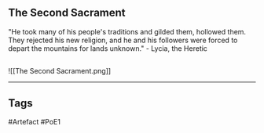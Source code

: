 ## The Second Sacrament
"He took many of his people's traditions and gilded them, hollowed them. They
rejected his new religion, and he and his followers were forced to depart the
mountains for lands unknown." - Lycia, the Heretic
##
![[The Second Sacrament.png]]

---
## Tags
#Artefact
#PoE1